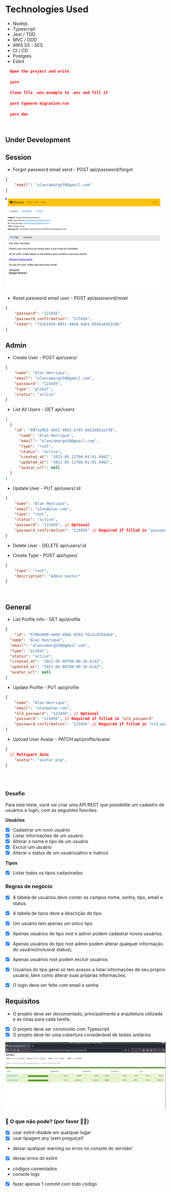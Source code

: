 # Technologies Used

- Nodejs
- Typescript
- Jest / TDD
- MVC / DDD
- AWS S3 - SES
- CI / CD
- Postgres
- Eslint

```json
  Open the project and write

  yarn

  Clone file .env.example to .env and fill it

  yarn typeorm migration:run

  yarn dev
```

<br />

## Under Development

## Session
- Forgot password email send - POST api/password/forgot
```json
{
	"email": "alancamargo50@gmail.com"
}
```
![Print App](./assets/email.png)

- Reset password email user - POST api/password/reset
```json
{
	"password": "123456",
	"password_confirmation": "123456",
	"token": "731b14b9-005c-48e8-9ab1-9545a4451c6b"
}
```

## Admin
- Create User - POST api/users/
```json
{
	"name": "Alan Henrique",
	"email": "alancamargo50@gmail.com",
	"password": "123456",
	"type": "global",
	"status": "active"
}
```

- List All Users - GET api/users
```json
[
  {
    "id": "0971e9b5-5051-46b2-b745-8d21402aa739",
      "name": "Alan Henrique",
      "email": "alancamargo50@gmail.com",
      "type": "root",
      "status": "active",
      "created_at": "2021-05-11T06:01:01.946Z",
      "updated_at": "2021-05-11T06:01:01.946Z",
      "avatar_url": null
  }
]
```

- Update User - PUT api/users/:id
```json
{
	"name": "Alan Henrique",
	"email": "alan@alan.com",
	"type": "root",
	"status": "active",
	"password": "123456", // Optional
	"password_confirmation": "123456" // Required if filled in "password"
}
```

- Delete User - DELETE api/users/:id

- Create Type - POST api/types/
```json
{
	"type": "root",
	"description": "Admin master"
}
```

<br />

## General
- List Profile Info - GET api/profile
```json
{
	"id": "5796e009-e0d4-46bb-9593-f621c87034bd",
  "name": "Alan Henrique",
  "email": "alancamargo50@gmail.com",
  "type": "global",
  "status": "active",
  "created_at": "2021-05-09T08:09:10.614Z",
  "updated_at": "2021-05-09T08:09:10.614Z",
  "avatar_url": null
}
```

- Update Profile - PUT api/profile
```json
{
	"name": "Alan Henrique",
	"email": "alan@alan.com",
	"old_password": "123456", // Optional
	"password": "123456", // Required if filled in "old_password"
	"password_confirmation": "123456" // Required if filled in "old_password"
}
```

- Upload User Avatar - PATCH api/profile/avatar
```json
{
  // Multipart data
	"avatar": "avatar.png",
}
```
<br />
<br />

### Desafio

Para este teste, você vai criar uma API REST que possibilite um cadastro de usuários e login, com as seguintes funcões:


**Usuários**
- [X] Cadastrar um novo usuário
- [X] Listar informações de um usuário
- [X] Alterar o nome e tipo de um usuário
- [X] Excluir um usuário
- [X] Alterar o status de um usuário(ativo e inativo)

**Tipos**
- [X] Listar todos os tipos cadastrados



### Regras de negócio
- [X] A tabela de usuários deve conter os campos nome, senha, tipo, email e status.
- [X] A tabela de tipos deve a descrição do tipo.
- [X] Um usuário tem apenas um único tipo
- [X] Apenas usuários do tipo root e admin podem cadastrar novos usuários.
- [X] Apenas usuários do tipo root admin podem alterar qualquer informação do usuário(inclusive status);
- [X] Apenas usuários root podem excluir usuários
- [X] Usuários do tipo geral só tem acesso a listar informações de seu próprio usuário, bem como alterar suas próprias informações.
- [X] O login deve ser feito com email e senha.



## Requisitos
- O projeto deve ser documentado, principalmente a arquitetura utilizada e as rotas para cada tarefa.
- [X] O projeto deve ser construído com Typescript
- [X] O projeto deve ter uma cobertura considerável de testes unitários

![Print App](./assets/tests.png)

### 🚫 O que não pode? (por favor 🙏😂)

- [X] usar eslint-disable em qualquer lugar
- [X] usar tipagem any (sem preguiça!)
- deixar qualquer warning ou erros no console do servidor
- [X] deixar erros do eslint
- códigos comentados
- console logs
- [X] fazer apenas 1 commit com todo código
